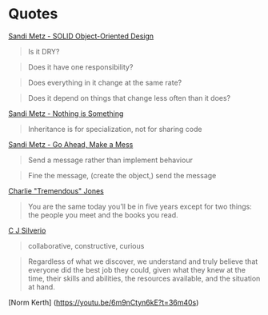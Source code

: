 # Quotes

[Sandi Metz - SOLID Object-Oriented Design](https://www.youtube.com/watch?v=v-2yFMzxqw)

>Is it DRY?

>Does it have one responsibility?

>Does everything in it change at the same rate?

>Does it depend on things that change less often than it does?

[Sandi Metz - Nothing is Something](https://www.youtube.com/watch?v=9lv2lBq6x4A)

>Inheritance is for specialization, not for sharing code

[Sandi Metz - Go Ahead, Make a Mess](https://www.youtube.com/watch?v=f5I1iyso29U)

>Send a message rather than implement behaviour

>Fine the message, (create the object,) send the message

[Charlie "Tremendous" Jones](http://www.leadernetwork.org/charlie_jones_february_06.htm)

>You are the same today you’ll be in five years except for two things: the people you meet and the books you read.

[C J Silverio](https://www.youtube.com/watch?v=WQKf0hZd8Ic)

>collaborative, constructive, curious

>Regardless of what we discover, we understand and truly believe that everyone did the best job they could, given what they knew at the time, their skills and abilities, the resources available, and the situation at hand.

[Norm Kerth] (https://youtu.be/6m9nCtyn6kE?t=36m40s)
